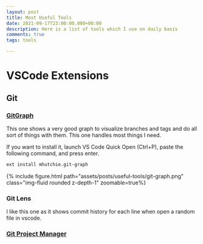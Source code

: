 ```yaml
---
layout: post
title: Most Useful Tools 
date: 2021-09-17T23:00:00.000+00:00
description: Here is a list of tools which I use on daily basis
comments: true
tags: tools

---
```


# VSCode Extensions

## Git 

### [GitGraph](https://marketplace.visualstudio.com/items?itemName=mhutchie.git-graph)

This one shows a very good graph to visualize branches and tags and do all sort of things with them. This one handles most things I need. 

If you want to install it, launch VS Code Quick Open (Ctrl+P), paste the following command, and press enter.
```bash
ext install mhutchie.git-graph
```

{% include figure.html path="assets/posts/useful-tools/git-graph.png" class="img-fluid rounded z-depth-1" zoomable=true%}


### Git Lens

I like this one as it shows commit history for each line when open a random file in vscode. 


### [Git Project Manager]()

